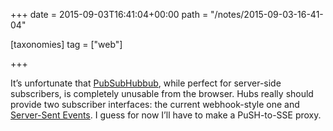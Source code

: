 +++
date = 2015-09-03T16:41:04+00:00
path = "/notes/2015-09-03-16-41-04"

[taxonomies]
tag = ["web"]

+++

<p>It’s unfortunate that <a href="https://indieweb.org/PubSubHubbub">PubSubHubbub</a>, while perfect for server-side subscribers, is completely unusable from the browser. Hubs really should provide two subscriber interfaces: the current webhook-style one and <a href="https://en.wikipedia.org/wiki/Server-sent_events">Server-Sent Events</a>. I guess for now I’ll have to make a PuSH-to-SSE proxy.</p>